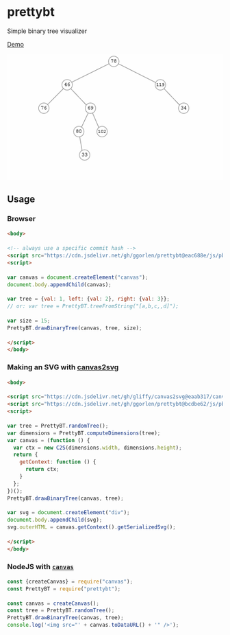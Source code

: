 # prettybt

Simple binary tree visualizer

[Demo](ggorlen.github.io/prettybt/)

![binary trees](assets/trees.gif)

## Usage

### Browser

```html
<body>

<!-- always use a specific commit hash -->
<script src="https://cdn.jsdelivr.net/gh/ggorlen/prettybt@eac688e/js/pbt.js"></script>
<script>

var canvas = document.createElement("canvas");
document.body.appendChild(canvas);

var tree = {val: 1, left: {val: 2}, right: {val: 3}};
// or: var tree = PrettyBT.treeFromString("[a,b,c,,d]");

var size = 15;
PrettyBT.drawBinaryTree(canvas, tree, size);

</script>
</body>
```

### Making an SVG with [canvas2svg](https://github.com/gliffy/canvas2svg/)

```html
<body>

<script src="https://cdn.jsdelivr.net/gh/gliffy/canvas2svg@eaab317/canvas2svg.js"></script>
<script src="https://cdn.jsdelivr.net/gh/ggorlen/prettybt@bcdbe62/js/pbt.js"></script>
<script>

var tree = PrettyBT.randomTree();
var dimensions = PrettyBT.computeDimensions(tree);
var canvas = (function () {
  var ctx = new C2S(dimensions.width, dimensions.height);
  return {
    getContext: function () {
      return ctx;
    }
  };
})();
PrettyBT.drawBinaryTree(canvas, tree);

var svg = document.createElement("div");
document.body.appendChild(svg);
svg.outerHTML = canvas.getContext().getSerializedSvg();

</script>
</body>
```

### NodeJS with [`canvas`](https://www.npmjs.com/package/canvas)

```javascript
const {createCanvas} = require("canvas");
const PrettyBT = require("prettybt");

const canvas = createCanvas();
const tree = PrettyBT.randomTree();
PrettyBT.drawBinaryTree(canvas, tree);
console.log('<img src="' + canvas.toDataURL() + '" />');
```


